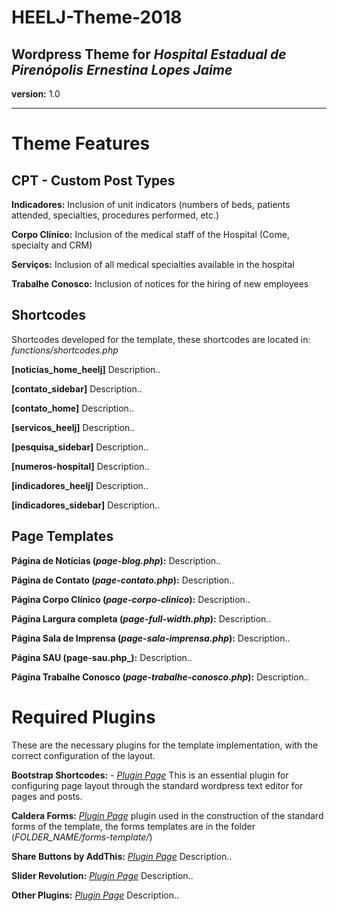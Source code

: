 # HEELJ-Theme-2018

## Wordpress Theme for _Hospital Estadual de Pirenópolis Ernestina Lopes Jaime_

**version:** 1.0

------

# Theme Features

## CPT - Custom Post Types

**Indicadores:** Inclusion of unit indicators (numbers of beds, patients attended, specialties, procedures performed, etc.)

**Corpo Clínico:** Inclusion of the medical staff of the Hospital (Come, specialty and CRM)

**Serviços:** Inclusion of all medical specialties available in the hospital

**Trabalhe Conosco:** Inclusion of notices for the hiring of new employees

## Shortcodes

Shortcodes developed for the template, these shortcodes are located in: _functions/shortcodes.php_

**[noticias_home_heelj]** Description..

**[contato_sidebar]** Description..

**[contato_home]** Description..

**[servicos_heelj]** Description..

**[pesquisa_sidebar]** Description..

**[numeros-hospital]** Description..

**[indicadores_heelj]** Description..

**[indicadores_sidebar]** Description..

## Page Templates

**Página de Notícias (_page-blog.php_):** Description..

**Página de Contato (_page-contato.php_):** Description..

**Página Corpo Clínico (_page-corpo-clinico_):** Description..

**Página Largura completa (_page-full-width.php_):** Description..

**Página Sala de Imprensa (_page-sala-imprensa.php_):** Description..

**Página SAU (page-sau.php_):** Description..

**Página Trabalhe Conosco (_page-trabalhe-conosco.php_):** Description..

# Required Plugins

These are the necessary plugins for the template implementation, with the correct configuration of the layout.

**Bootstrap Shortcodes:** - _[Plugin Page](https://br.wordpress.org/plugins/bootstrap-shortcodes/)_ This is an essential plugin for configuring page layout through the standard wordpress text editor for pages and posts.

**Caldera Forms:** _[Plugin Page](https://br.wordpress.org/plugins/caldera-forms/)_ plugin used in the construction of the standard forms of the template, the forms templates are in the folder (_FOLDER_NAME/forms-template/_)

**Share Buttons by AddThis:** _[Plugin Page](https://#=link.com)_ Description..

**Slider Revolution:** _[Plugin Page](https://revolution.themepunch.com)_ Description..

**Other Plugins:** _[Plugin Page](https://#=link.com)_ Description..
